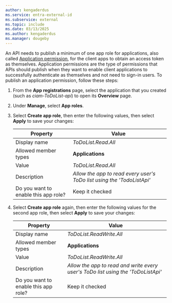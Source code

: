 ```yaml
---
author: kengaderdus
ms.service: entra-external-id
ms.subservice: external
ms.topic: include
ms.date: 03/13/2025
ms.author: kengaderdus
ms.manager: dougeby
---
```

An API needs to publish a minimum of one app role for applications, also called [Application permission](~/identity-platform/permissions-consent-overview.md), for the client apps to obtain an access token as themselves. Application permissions are the type of permissions that APIs should publish when they want to enable client applications to successfully authenticate as themselves and not need to sign-in users. To publish an application permission, follow these steps:

1. From the **App registrations** page, select the application that you created (such as *ciam-ToDoList-api*) to open its **Overview** page.
1. Under **Manage**, select **App roles**.
1. Select **Create app role**, then enter the following values, then select **Apply** to save your changes:

    | Property | Value |
    |----------|-------| 
    | Display name | *ToDoList.Read.All* |
    | Allowed member types | **Applications** |
    | Value | *ToDoList.Read.All* |
    | Description | *Allow the app to read every user's ToDo list using the 'TodoListApi'* |
    | Do you want to enable this app role? | Keep it checked |
    
1. Select **Create app role** again, then enter the following values for the second app role, then select **Apply** to save your changes:

    | Property | Value |
    |----------|-------| 
    | Display name | *ToDoList.ReadWrite.All* |
    | Allowed member types | **Applications** |
    | Value | *ToDoList.ReadWrite.All* |
    | Description | *Allow the app to read and write every user's ToDo list using the 'ToDoListApi'* |
    | Do you want to enable this app role? | Keep it checked |